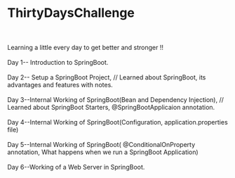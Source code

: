 # ThirtyDaysChallenge
<br>
<br>
Learning a little every day to get better and stronger !!
<br>
<br>
Day 1-- Introduction to SpringBoot.
<br>
<br>
Day 2-- Setup a SpringBoot Project, // Learned about SpringBoot, its advantages and features with notes.
<br>
<br>
Day 3--Internal Working of SpringBoot(Bean and Dependency Injection), // Learned about SpringBoot Starters, @SpringBootApplicaion annotation. 
<br>
<br>
Day 4--Internal Working of SpringBoot(Configuration, application.properties file)
<br>
<br>
Day 5--Internal Working of SpringBoot( @ConditionalOnProperty annotation, What happens when we run a SpringBoot Application)
<br>
<br>
Day 6--Working of a Web Server in SpringBoot.

